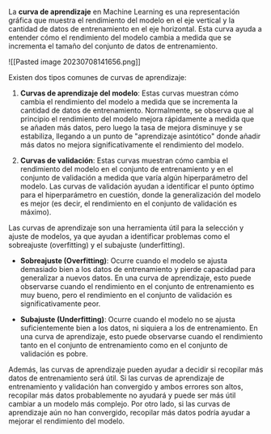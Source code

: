 

La **curva de aprendizaje** en Machine Learning es una representación gráfica que muestra el rendimiento del modelo en el eje vertical y la cantidad de datos de entrenamiento en el eje horizontal. Esta curva ayuda a entender cómo el rendimiento del modelo cambia a medida que se incrementa el tamaño del conjunto de datos de entrenamiento.

![[Pasted image 20230708141656.png]]

Existen dos tipos comunes de curvas de aprendizaje:

1. **Curvas de aprendizaje del modelo**: Estas curvas muestran cómo cambia el rendimiento del modelo a medida que se incrementa la cantidad de datos de entrenamiento. Normalmente, se observa que al principio el rendimiento del modelo mejora rápidamente a medida que se añaden más datos, pero luego la tasa de mejora disminuye y se estabiliza, llegando a un punto de "aprendizaje asintótico" donde añadir más datos no mejora significativamente el rendimiento del modelo.

2. **Curvas de validación**: Estas curvas muestran cómo cambia el rendimiento del modelo en el conjunto de entrenamiento y en el conjunto de validación a medida que varía algún hiperparámetro del modelo. Las curvas de validación ayudan a identificar el punto óptimo para el hiperparámetro en cuestión, donde la generalización del modelo es mejor (es decir, el rendimiento en el conjunto de validación es máximo).

Las curvas de aprendizaje son una herramienta útil para la selección y ajuste de modelos, ya que ayudan a identificar problemas como el sobreajuste (overfitting) y el subajuste (underfitting). 

- **Sobreajuste (Overfitting)**: Ocurre cuando el modelo se ajusta demasiado bien a los datos de entrenamiento y pierde capacidad para generalizar a nuevos datos. En una curva de aprendizaje, esto puede observarse cuando el rendimiento en el conjunto de entrenamiento es muy bueno, pero el rendimiento en el conjunto de validación es significativamente peor.

- **Subajuste (Underfitting)**: Ocurre cuando el modelo no se ajusta suficientemente bien a los datos, ni siquiera a los de entrenamiento. En una curva de aprendizaje, esto puede observarse cuando el rendimiento tanto en el conjunto de entrenamiento como en el conjunto de validación es pobre.

Además, las curvas de aprendizaje pueden ayudar a decidir si recopilar más datos de entrenamiento será útil. Si las curvas de aprendizaje de entrenamiento y validación han convergido y ambos errores son altos, recopilar más datos probablemente no ayudará y puede ser más útil cambiar a un modelo más complejo. Por otro lado, si las curvas de aprendizaje aún no han convergido, recopilar más datos podría ayudar a mejorar el rendimiento del modelo.
